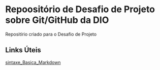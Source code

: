 # Repoositório de Desafio de Projeto sobre Git/GitHub da DIO
Repositírio criado para o Desafio de Projeto

## Links Úteis
[sintaxe_Basica_Markdown](https://www.markdownguide.org/basic-syntax/)
